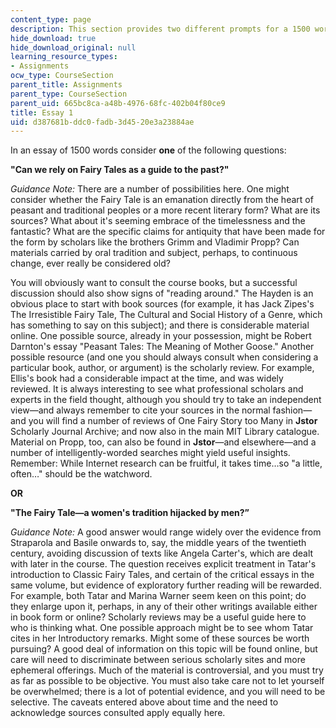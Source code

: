 ```yaml
---
content_type: page
description: This section provides two different prompts for a 1500 word essay assignment.
hide_download: true
hide_download_original: null
learning_resource_types:
- Assignments
ocw_type: CourseSection
parent_title: Assignments
parent_type: CourseSection
parent_uid: 665bc8ca-a48b-4976-68fc-402b04f80ce9
title: Essay 1
uid: d387681b-ddc0-fadb-3d45-20e3a23884ae
---
```


In an essay of 1500 words consider **one** of the following questions:

**"Can we rely on Fairy Tales as a guide to the past?"**

_Guidance Note:_ There are a number of possibilities here. One might consider whether the Fairy Tale is an emanation directly from the heart of peasant and traditional peoples or a more recent literary form? What are its sources? What about it's seeming embrace of the timelessness and the fantastic? What are the specific claims for antiquity that have been made for the form by scholars like the brothers Grimm and Vladimir Propp? Can materials carried by oral tradition and subject, perhaps, to continuous change, ever really be considered old?

You will obviously want to consult the course books, but a successful discussion should also show signs of "reading around." The Hayden is an obvious place to start with book sources (for example, it has Jack Zipes's The Irresistible Fairy Tale, The Cultural and Social History of a Genre, which has something to say on this subject); and there is considerable material online. One possible source, already in your possession, might be Robert Darnton's essay "Peasant Tales: The Meaning of Mother Goose." Another possible resource (and one you should always consult when considering a particular book, author, or argument) is the scholarly review. For example, Ellis's book had a considerable impact at the time, and was widely reviewed. It is always interesting to see what professional scholars and experts in the field thought, although you should try to take an independent view—and always remember to cite your sources in the normal fashion—and you will find a number of reviews of One Fairy Story too Many in **Jstor** Scholarly Journal Archive; and now also in the main MIT Library catalogue. Material on Propp, too, can also be found in **Jstor**—and elsewhere—and a number of intelligently-worded searches might yield useful insights. Remember: While Internet research can be fruitful, it takes time…so "a little, often…" should be the watchword.

**OR**

**"The Fairy Tale—a women's tradition hijacked by men?”**

_Guidance Note:_ A good answer would range widely over the evidence from Straparola and Basile onwards to, say, the middle years of the twentieth century, avoiding discussion of texts like Angela Carter's, which are dealt with later in the course. The question receives explicit treatment in Tatar's introduction to Classic Fairy Tales, and certain of the critical essays in the same volume, but evidence of exploratory further reading will be rewarded. For example, both Tatar and Marina Warner seem keen on this point; do they enlarge upon it, perhaps, in any of their other writings available either in book form or online? Scholarly reviews may be a useful guide here to who is thinking what. One possible approach might be to see whom Tatar cites in her Introductory remarks. Might some of these sources be worth pursuing? A good deal of information on this topic will be found online, but care will need to discriminate between serious scholarly sites and more ephemeral offerings. Much of the material is controversial, and you must try as far as possible to be objective. You must also take care not to let yourself be overwhelmed; there is a lot of potential evidence, and you will need to be selective. The caveats entered above about time and the need to acknowledge sources consulted apply equally here.